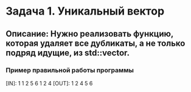 # Задача 1. Уникальный вектор
## Описание: Нужно реализовать функцию, которая удаляет все дубликаты, а не только подряд идущие, из std::vector.

### Пример правильной работы программы
[IN]: 1 1 2 5 6 1 2 4
[OUT]: 1 2 4 5 6
